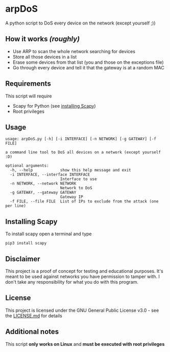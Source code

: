 # arpDoS
A python script to DoS every device on the network (except yourself ;))

## How it works _(roughly)_
* Use ARP to scan the whole network searching for devices
* Store all those devices in a list
* Erase some devices from that list (you and those on the exceptions file)
* Go through every device and tell it that the gateway is at a random MAC


## Requirements
This script will require
* Scapy for Python (see [installing Scapy](#installing-scapy))
* Root privileges

## Usage
```
usage: arpDoS.py [-h] [-i INTERFACE] [-n NETWORK] [-g GATEWAY] [-f FILE]

a command line tool to DoS all devices on a network (except yourself :D)

optional arguments:
  -h, --help            show this help message and exit
  -i INTERFACE, --interface INTERFACE
                        Interface to use
  -n NETWORK, --network NETWORK
                        Network to DoS
  -g GATEWAY, --gateway GATEWAY
                        Gateway IP
  -f FILE, --file FILE  List of IPs to exclude from the attack (one per line)
```

## Installing Scapy
To install scapy open a terminal and type
```
pip3 install scapy
```
## Disclaimer
This project is a proof of concept for testing and educational purposes.
It's meant to be used against networks you have permission to tamper with.
I don't take any responsibility for what you do with this program.

## License
This project is licensed under the GNU General Public License v3.0 - see the [LICENSE.md](LICENSE) for details

## Additional notes
This script **only works on Linux** and **must be executed with root privileges**
